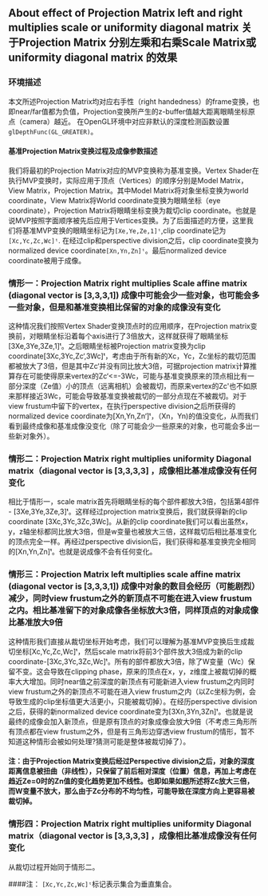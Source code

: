 ## About effect of Projection Matrix left and right multiplies scale or uniformity diagonal matrix 关于Projection Matrix 分别左乘和右乘Scale Matrix或uniformity diagonal matrix 的效果

### 环境描述
本文所述Projection Matrix均对应右手性（right handedness）的frame变换，也即near/far值都为负值，Projection变换所产生的z-buffer值越大距离眼睛坐标原点（camera）越近。 在OpenGL环境中对应非默认的深度检测函数设置`glDepthFunc(GL_GREATER)`。
#### 基准Projection Matrix变换过程及成像参数描述
我们将最初的Projection Matrix对应的MVP变换称为基准变换。Vertex Shader在执行MVP变换时，实际应用于顶点（Vertices）的顺序分别是Model Matrix，View Matrix，Projection Matrix。其中Model Matrix将对象坐标变换为world coordinate，View Matrix将World coordinate变换为眼睛坐标（eye coordinate），Projection Matrix将眼睛坐标变换为裁切clip coordinate。也就是说MVP按照字面顺序被先后应用于Vertices变换。为了后面描述的方便，这里我们将基准MVP变换的眼睛坐标记为`[Xe,Ye,Ze,1]ᵗ`,clip coordinate记为`[Xc,Yc,Zc,Wc]ᵗ`. 在经过clip和perspective division之后，clip coordinate变换为normalized device coordinate`[Xn,Yn,Zn]ᵗ`。最后normalized device coordinate被用于成像。

### 情形一：Projection Matrix right multiplies Scale affine matrix (diagonal vector is [3,3,3,1]) 成像中可能会少一些对象，也可能会多一些对象，但是和基准变换相比保留的对象的成像没有变化
这种情况我们按照Vertex Shader变换顶点时的应用顺序，在Projection matrix变换前，对眼睛坐标沿着每个axis进行了3倍放大，这样就获得了眼睛坐标[3Xe,3Ye,3Ze,1]ᵗ。之后眼睛坐标被Projection matrix变换为clip coordinate[3Xc,3Yc,Zc‘,3Wc]ᵗ，考虑由于所有新的Xc，Yc，Zc坐标的裁切范围都被放大了3倍，但是其中Zc‘并没有同比放大3倍，可据projection matrix计算推算存在可能使得原来vertex的Zc‘<=-3Wc，可能与基准变换原来的顶点相比有一部分深度（Ze值）小的顶点（远离相机）会被裁切，而原来vertex的Zc'也不如原来那样接近3Wc，可能会导致基准变换被裁切的一部分点现在不被裁切。对于view frustum中留下的vertex，在执行perspective division之后所获得的normalized device coordinate为[Xn,Yn,Zn‘]ᵗ，（Xn，Yn)的值没变化，从而我们看到最终成像和基准成像没变化（除了可能会少一些原来的对象，也可能会多出一些新对象外）。

### 情形二：Projection Matrix right multiplies uniformity Diagonal matrix（diagonal vector is [3,3,3,3] ，成像相比基准成像没有任何变化

 相比于情形一，scale matrix首先将眼睛坐标的每个部件都放大3倍，包括第4部件 - [3Xe,3Ye,3Ze,3]ᵗ。这样经过projection matrix变换后，我们就获得新的clip coordinate [3Xc,3Yc,3Zc,3Wc]。从新的clip coordinate我们可以看出虽然x，y，z轴坐标都同比放大3倍，但是w变量也被放大三倍，这样裁切后相比基准变化的顶点完全一样。再经过perspective division后，我们获得和基准变换完全相同的[Xn,Yn,Zn]ᵗ。也就是说成像不会有任何变化。

### 情形三：Projection Matrix left multiplies scale affine matrix (diagonal vector is [3,3,3,1]) 成像中对象的数目会经历（可能剧烈）减少，同时view frustum之外的新顶点不可能在进入view frustum之内。相比基准留下的对象成像各坐标放大3倍，同样顶点的对象成像比基准放大9倍
这种情形我们直接从裁切坐标开始考虑，我们可以理解为基准MVP变换后生成裁切坐标[Xc,Yc,Zc,Wc]ᵗ，然后scale matrix将前3个部件放大3倍成为新的clip coordinate-[3Xc,3Yc,3Zc,Wc]ᵗ。所有的部件都放大3倍，除了W变量（Wc）保留不变。这会导致在clipping phase，原来的顶点在x，y，z维度上被裁切掉的概率大大增加。同时near值之前深度的新顶点有可能新进入view frustum之内同时view frustum之外的新顶点不可能在进入view frustum之内（以Zc坐标为例，会导致生成的clip坐标值更大活更小，只能被裁切掉）。在经历perspective division之后，获得的新normalized device coordinate变为[3Xn,3Yn,3Zn]ᵗ。也就是说最终的成像会加入新顶点，但是原有顶点的对象成像会放大9倍（不考虑三角形所有顶点都在view frustum之外，但是有三角形边穿透view frustum的情形，暂不知道这种情形会被如何处理?猜测可能是整体被裁切掉了）。
#### 注：由于Projection Matrix变换后经过Perspective division之后，对象的深度距离信息被扭曲（非线性），只保留了前后相对深度（位置）信息，再加上考虑在趋近Ze=0时的Zn值的变化趋势更加不线性。也即如果如题所述将Zc放大三倍，而W变量不放大，那么由于Zc分布的不均匀性，可能导致在深度方向上更容易被裁切掉。

### 情形四：Projection Matrix right multiplies uniformity Diagonal matrix（diagonal vector is [3,3,3,3] ，成像相比基准成像没有任何变化
从裁切过程开始同于情形二。

####注： `[Xc,Yc,Zc,Wc]ᵗ`标记表示集合为垂直集合。


